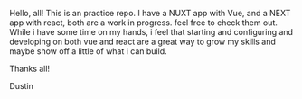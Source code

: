 Hello, all! This is an practice repo. I have a NUXT app with Vue, and a NEXT app with react, both are a work in progress. 
feel free to check them out. While i have some time on my hands, i feel that starting and configuring and developing on both vue and react are a great way to grow my skills and maybe show off a little of what i can build. 

Thanks all! 

Dustin
